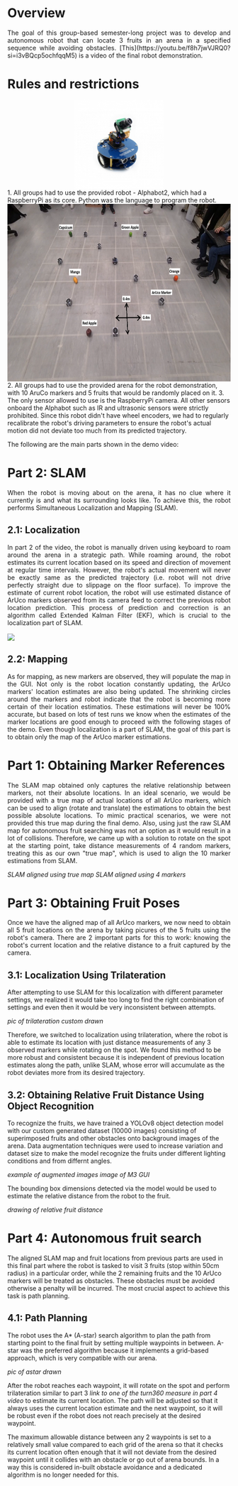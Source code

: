 # Overview
<p align="justify">
The goal of this group-based semester-long project was to develop and autonomous robot that can locate 3 fruits in an arena in a specified sequence while avoiding obstacles. [This](https://youtu.be/f8h7jwVJRQ0?si=i3vBQcp5ochfqqM5) is a video of the final robot demonstration.</p>

# Rules and restrictions
<div align="center">
    <a href="" target="blank"><img align="center" src="https://github.com/BenLam2000/Uni_projects/blob/main/ECE4078-Intelligent%20Robotics-2023-G2/pics/Alphabot2-pizero-8.jpg?raw=true" height="200" /></a>
</div>
1. All groups had to use the provided robot - Alphabot2, which had a RaspberryPi as its core. Python was the language to program the robot.
<div align="center">
    <a href="" target="blank"><img align="center" src="https://github.com/BenLam2000/Uni_projects/blob/main/ECE4078-Intelligent%20Robotics-2023-G2/pics/arena_labelled.png?raw=true" height="400" /></a>
</div>
2. All groups had to use the provided arena for the robot demonstration, with 10 AruCo markers and 5 fruits that would be randomly placed on it.
3. The only sensor allowed to use is the RaspberryPi camera. All other sensors onboard the Alphabot such as IR and ultrasonic sensors were strictly prohibited. Since this robot didn't have wheel encoders, we had to regularly recalibrate the robot's driving parameters to ensure the robot's actual motion did not deviate too much from its predicted trajectory.


The following are the main parts shown in the demo video:

# Part 2: SLAM
<div align="justify">
When the robot is moving about on the arena, it has no clue where it currently is and what its surrounding looks like. To achieve this, the robot performs Simultaneous Localization and Mapping (SLAM). 
</div>

## 2.1: Localization
<div align="justify">
In part 2 of the video, the robot is manually driven using keyboard to roam around the arena in a strategic path. While roaming around, the robot estimates its current location based on its speed and direction of movement at regular time intervals. However, the robot's actual movement will never be exactly same as the predicted trajectory (i.e. robot will not drive perfectly straight due to slippage on the floor surface). To improve the estimate of current robot location, the robot will use estimated distance of ArUco markers observed from its camera feed to correct the previous robot location prediction. This process of prediction and correction is an algorithm called Extended Kalman Filter (EKF), which is crucial to the localization part of SLAM. 
</div>

<a href="" target="blank"><img align="center" src="https://github.com/BenLam2000/Uni_projects/blob/main/ECE4078-Intelligent%20Robotics-2023-G2/pics/M2.gif?raw=true" height="400" /></a>

## 2.2: Mapping
<div align="justify">
As for mapping, as new markers are observed, they will populate the map in the GUI. Not only is the robot location constantly updating, the ArUco markers' location estimates are also being updated. The shrinking circles around the markers and robot indicate that the robot is becoming more certain of their location estimatios. These estimations will never be 100% accurate, but based on lots of test runs we know when the estimates of the marker locations are good enough to proceed with the following stages of the demo. Even though localization is a part of SLAM, the goal of this part is to obtain only the map of the ArUco marker estimations.
</div>

# Part 1: Obtaining Marker References
<div align="justify">
The SLAM map obtained only captures the relative relationship between markers, not their absolute locations. In an ideal scenario, we would be provided with a true map of actual locations of all ArUco markers, which can be used to align (rotate and translate) the estimations to obtain the best possible absolute locations. To mimic practical scenarios, we were not provided this true map during the final demo. Also, using just the raw SLAM map for autonomous fruit searching was not an option as it would result in a lot of collisions. Therefore, we came up with a solution to rotate on the spot at the starting point, take distance measurements of 4 random markers, treating this as our own "true map", which is used to align the 10 marker estimations from SLAM.
</div>

*SLAM aligned using true map*
*SLAM aligned using 4 markers* 

# Part 3: Obtaining Fruit Poses
<div align="justify">
Once we have the aligned map of all ArUco markers, we now need to obtain all 5 fruit locations on the arena by taking picures of the 5 fruits using the robot's camera. There are 2 important parts for this to work: knowing the robot's current location and the relative distance to a fruit captured by the camera.
</div>

## 3.1: Localization Using Trilateration
After attempting to use SLAM for this localization with different parameter settings, we realized it would take too long to find the right combination of settings and even then it would be very inconsistent between attempts.

*pic of trilateration custom drawn*

Therefore, we switched to localization using trilateration, where the robot is able to estimate its location with just distance measurements of any 3 observed markers while rotating on the spot. We found this method to be more robust and consistent because it is independent of previous location estimates along the path, unlike SLAM, whose error will accumulate as the robot deviates more from its desired trajectory.

## 3.2: Obtaining Relative Fruit Distance Using Object Recognition
To recognize the fruits, we have trained a YOLOv8 object detection model with our custom generated dataset (10000 images) consisting of superimposed fruits and other obstacles onto background images of the arena. Data augmentation techniques were used to increase variation and dataset size to make the model recognize the fruits under different lighting conditions and from differnt angles. 

*example of augmented images*
*image of M3 GUI*

The bounding box dimensions detected via the model would be used to estimate the relative distance from the robot to the fruit.

*drawing of relative fruit distance*


# Part 4: Autonomous fruit search
The aligned SLAM map and fruit locations from previous parts are used in this final part where the robot is tasked to visit 3 fruits (stop within 50cm radius) in a particular order, while the 2 remaining fruits and the 10 ArUco markers will be treated as obstacles. These obstacles must be avoided otherwise a penalty will be incurred. The most crucial aspect to achieve this task is path planning.


## 4.1: Path Planning
The robot uses the A* (A-star) search algorithm to plan the path from starting point to the final fruit by setting multiple waypoints in between. A-star was the preferred algorithm because it implements a grid-based approach, which is very compatible with our arena.

*pic of astar drawn*

After the robot reaches each waypoint, it will rotate on the spot and perform trilateration similar to part 3 *link to one of the turn360 measure in part 4 video* to estimate its current location. The path will be adjusted so that it always uses the current location estimate and the next waypoint, so it will be robust even if the robot does not reach precisely at the desired waypoint.

The maximum allowable distance between any 2 waypoints is set to a relatively small value compared to each grid of the arena so that it checks its current location often enough that it will not deviate from the desired waypoint until it collides with an obstacle or go out of arena bounds. In a way this is considered in-built obstacle avoidance and a dedicated algorithm is no longer needed for this.












    

